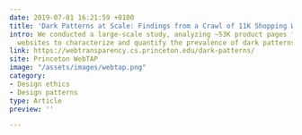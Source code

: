 ```yaml
---
date: 2019-07-01 16:21:59 +0100
title: 'Dark Patterns at Scale: Findings from a Crawl of 11K Shopping Websites'
intro: We conducted a large-scale study, analyzing ~53K product pages from ~11K shopping
  websites to characterize and quantify the prevalence of dark patterns.
link: https://webtransparency.cs.princeton.edu/dark-patterns/
site: Princeton WebTAP
image: "/assets/images/webtap.png"
category:
- Design ethics
- Design patterns
type: Article
preview: ''

---
```

